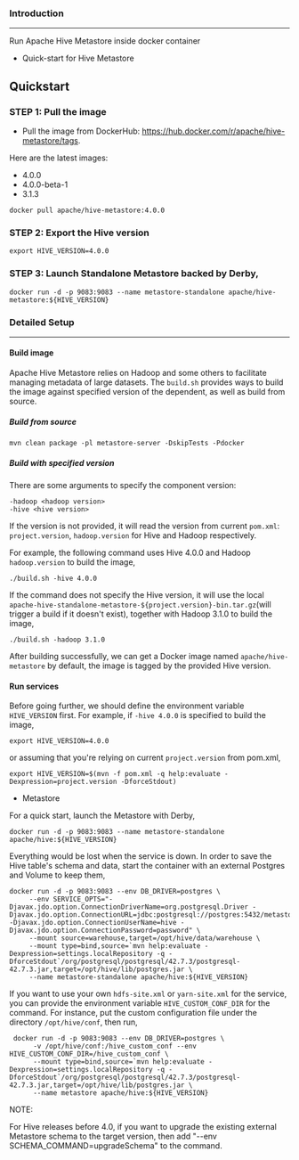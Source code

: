 <!--
{% comment %}
Licensed to the Apache Software Foundation (ASF) under one or more
contributor license agreements.  See the NOTICE file distributed with
this work for additional information regarding copyright ownership.
The ASF licenses this file to you under the Apache License, Version 2.0
(the "License"); you may not use this file except in compliance with
the License.  You may obtain a copy of the License at

http://www.apache.org/licenses/LICENSE-2.0

Unless required by applicable law or agreed to in writing, software
distributed under the License is distributed on an "AS IS" BASIS,
WITHOUT WARRANTIES OR CONDITIONS OF ANY KIND, either express or implied.
See the License for the specific language governing permissions and
limitations under the License.
{% endcomment %}
-->
### Introduction

---
Run Apache Hive Metastore inside docker container
- Quick-start for Hive Metastore


## Quickstart
### STEP 1: Pull the image
- Pull the image from DockerHub: https://hub.docker.com/r/apache/hive-metastore/tags. 

Here are the latest images:
- 4.0.0
- 4.0.0-beta-1
- 3.1.3

```shell
docker pull apache/hive-metastore:4.0.0
```
### STEP 2: Export the Hive version
```shell
export HIVE_VERSION=4.0.0
```

### STEP 3: Launch Standalone Metastore backed by Derby,
```shell
docker run -d -p 9083:9083 --name metastore-standalone apache/hive-metastore:${HIVE_VERSION}
```

### Detailed Setup
---
#### Build image
Apache Hive Metastore relies on Hadoop and some others to facilitate managing metadata of large datasets. 
The `build.sh` provides ways to build the image against specified version of the dependent, as well as build from source.

##### Build from source
```shell
mvn clean package -pl metastore-server -DskipTests -Pdocker
```
##### Build with specified version
There are some arguments to specify the component version:
```shell
-hadoop <hadoop version>
-hive <hive version> 
```
If the version is not provided, it will read the version from current `pom.xml`:
`project.version`, `hadoop.version` for Hive and Hadoop respectively. 

For example, the following command uses Hive 4.0.0 and Hadoop `hadoop.version` to build the image,
```shell
./build.sh -hive 4.0.0
```
If the command does not specify the Hive version, it will use the local `apache-hive-standalone-metastore-${project.version}-bin.tar.gz`(will trigger a build if it doesn't exist),
together with Hadoop 3.1.0 to build the image,
```shell
./build.sh -hadoop 3.1.0
```
After building successfully,  we can get a Docker image named `apache/hive-metastore` by default, the image is tagged by the provided Hive version.

#### Run services

Before going further, we should define the environment variable `HIVE_VERSION` first.
For example, if `-hive 4.0.0` is specified to build the image,
```shell
export HIVE_VERSION=4.0.0
```
or assuming that you're relying on current `project.version` from pom.xml,
```shell
export HIVE_VERSION=$(mvn -f pom.xml -q help:evaluate -Dexpression=project.version -DforceStdout)
```
- Metastore

For a quick start, launch the Metastore with Derby,
  ```shell
  docker run -d -p 9083:9083 --name metastore-standalone apache/hive:${HIVE_VERSION}
  ```
  Everything would be lost when the service is down. In order to save the Hive table's schema and data, start the container with an external Postgres and Volume to keep them,

  ```shell
  docker run -d -p 9083:9083 --env DB_DRIVER=postgres \
       --env SERVICE_OPTS="-Djavax.jdo.option.ConnectionDriverName=org.postgresql.Driver -Djavax.jdo.option.ConnectionURL=jdbc:postgresql://postgres:5432/metastore_db -Djavax.jdo.option.ConnectionUserName=hive -Djavax.jdo.option.ConnectionPassword=password" \
       --mount source=warehouse,target=/opt/hive/data/warehouse \
       --mount type=bind,source=`mvn help:evaluate -Dexpression=settings.localRepository -q -DforceStdout`/org/postgresql/postgresql/42.7.3/postgresql-42.7.3.jar,target=/opt/hive/lib/postgres.jar \
       --name metastore-standalone apache/hive:${HIVE_VERSION}
  ```

  If you want to use your own `hdfs-site.xml` or `yarn-site.xml` for the service, you can provide the environment variable `HIVE_CUSTOM_CONF_DIR` for the command. For instance, put the custom configuration file under the directory `/opt/hive/conf`, then run,

  ```shell
   docker run -d -p 9083:9083 --env DB_DRIVER=postgres \
        -v /opt/hive/conf:/hive_custom_conf --env HIVE_CUSTOM_CONF_DIR=/hive_custom_conf \
        --mount type=bind,source=`mvn help:evaluate -Dexpression=settings.localRepository -q -DforceStdout`/org/postgresql/postgresql/42.7.3/postgresql-42.7.3.jar,target=/opt/hive/lib/postgres.jar \
        --name metastore apache/hive:${HIVE_VERSION}
  ```

NOTE:

For Hive releases before 4.0, if you want to upgrade the existing external Metastore schema to the target version,
then add "--env SCHEMA_COMMAND=upgradeSchema" to the command.

